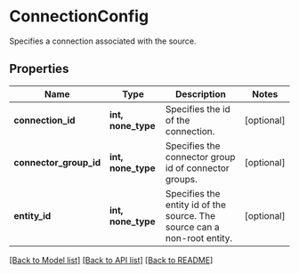 # ConnectionConfig

Specifies a connection associated with the source.

## Properties
Name | Type | Description | Notes
------------ | ------------- | ------------- | -------------
**connection_id** | **int, none_type** | Specifies the id of the connection. | [optional] 
**connector_group_id** | **int, none_type** | Specifies the connector group id of connector groups. | [optional] 
**entity_id** | **int, none_type** | Specifies the entity id of the source. The source can a non-root entity. | [optional] 

[[Back to Model list]](../README.md#documentation-for-models) [[Back to API list]](../README.md#documentation-for-api-endpoints) [[Back to README]](../README.md)


